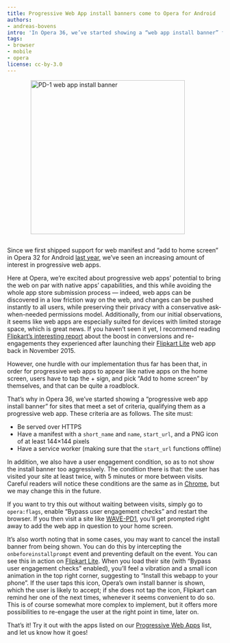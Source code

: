 ```yaml
---
title: Progressive Web App install banners come to Opera for Android
authors:
- andreas-bovens
intro: 'In Opera 36, we’ve started showing a “web app install banner” for sites that meet a set of criteria, qualifying them as a progressive web app.'
tags:
- browser
- mobile
- opera
license: cc-by-3.0
---
```


<figure block="figure" mod="right">
	<img elem="media" src="{{ page.id }}/pd-1-banner.png" width="360" style="margin: 0 0 15px 15px" alt="PD-1 web app install banner">
</figure>

Since we first shipped support for web manifest and “add to home screen” in Opera 32 for Android [last year](https://dev.opera.com/articles/installable-web-apps/), we’ve seen an increasing amount of interest in progressive web apps.

Here at Opera, we’re excited about progressive web apps’ potential to bring the web on par with native apps’ capabilities, and this while avoiding the whole app store submission process — indeed, web apps can be discovered in a low friction way on the web, and changes can be pushed instantly to all users, while preserving their privacy with a conservative ask-when-needed permissions model. Additionally, from our initial observations, it seems like web apps are especially suited for devices with limited storage space, which is great news. If you haven’t seen it yet, I recommend reading [Flipkart’s interesting report](https://developers.google.com/web/showcase/case-study/flipkart) about the boost in conversions and re-engagements they experienced after launching their [Flipkart Lite](https://m.flipkart.com/) web app back in November 2015.

However, one hurdle with our implementation thus far has been that, in order for progressive web apps to appear like native apps on the home screen, users have to tap the + sign, and pick “Add to home screen” by themselves, and that can be quite a roadblock.

That’s why in Opera 36, we’ve started showing a “progressive web app install banner” for sites that meet a set of criteria, qualifying them as a progressive web app. These criteria are as follows. The site must:

- Be served over HTTPS
- Have a manifest with a `short_name` and `name`, `start_url`, and a PNG icon of at least 144×144 pixels
- Have a service worker (making sure that the `start_url` functions offline)

In addition, we also have a user engagement condition, so as to not show the install banner too aggressively. The condition there is that: the user has visited your site at least twice, with 5 minutes or more between visits. Careful readers will notice these conditions are the same as in [Chrome](https://developers.google.com/web/updates/2015/03/increasing-engagement-with-app-install-banners-in-chrome-for-android?hl=en), but we may change this in the future.

If you want to try this out without waiting between visits, simply go to `opera:flags`, enable “Bypass user engagement checks” and restart the browser. If you then visit a site like [WAVE-PD1](https://alexgibson.github.io/wavepad/), you’ll get prompted right away to add the web app in question to your home screen.

It’s also worth noting that in some cases, you may want to cancel the install banner from being shown. You can do this by intercepting the `onbeforeinstallprompt` event and preventing default on the event. You can see this in action on [Flipkart Lite](https://m.flipkart.com/). When you load their site (with “Bypass user engagement checks” enabled), you’ll feel a vibration and a small icon animation in the top right corner, suggesting to “Install this webapp to your phone”. If the user taps this icon, Opera’s own install banner is shown, which the user is likely to accept; if she does not tap the icon, Flipkart can remind her one of the next times, whenever it seems convenient to do so. This is of course somewhat more complex to implement, but it offers more possibilities to re-engage the user at the right point in time, later on.

That’s it! Try it out with the apps listed on our [Progressive Web Apps](https://operasoftware.github.io/pwa-list/) list, and let us know how it goes!

